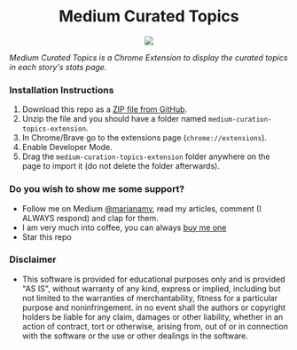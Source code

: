 <h1 align="center">Medium Curated Topics</h1>

<p align="center">
  <img src="https://github.com/marianamv112/medium-curated-topics-chrome-extension/blob/master/Medium%20Curated%20Topics%20Logo.png?raw=true" />
</p> 

*Medium Curated Topics is a Chrome Extension to display the curated topics in each story's stats page.* 

### Installation Instructions
1. Download this repo as a [ZIP file from GitHub](https://github.com/marianamv112/medium-curated-topics-chrome-extension/archive/master.zip).
1. Unzip the file and you should have a folder named `medium-curation-topics-extension`.
1. In Chrome/Brave go to the extensions page (`chrome://extensions`).
1. Enable Developer Mode.
1. Drag the `medium-curation-topics-extension` folder anywhere on the page to import it (do not delete the folder afterwards).

### Do you wish to show me some support?
* Follow me on Medium [@marianamv](https://marianamv.medium.com/), read my articles, comment (I ALWAYS respond) and clap for them. 
* I am very much into coffee, you can always [buy me one](https://www.buymeacoffee.com/marianamvargas)
* Star this repo

### Disclaimer
* This software is provided for educational purposes only and
is provided "AS IS", without warranty of any kind, express or
implied, including but not limited to the warranties of merchantability,
fitness for a particular purpose and noninfringement. in no event shall the
authors or copyright holders be liable for any claim, damages or other
liability, whether in an action of contract, tort or otherwise, arising from,
out of or in connection with the software or the use or other dealings in the
software.
